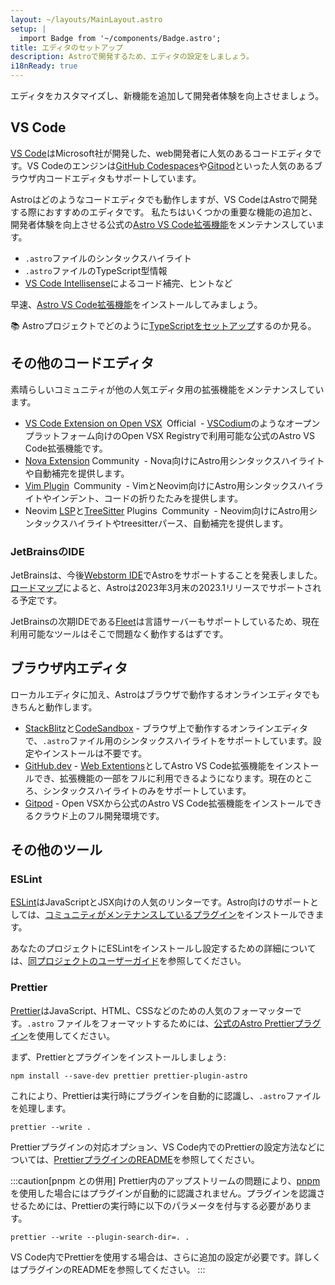 ```yaml
---
layout: ~/layouts/MainLayout.astro
setup: |
  import Badge from '~/components/Badge.astro';
title: エディタのセットアップ
description: Astroで開発するため、エディタの設定をしましょう。
i18nReady: true
---
```


エディタをカスタマイズし、新機能を追加して開発者体験を向上させましょう。

## VS Code

[VS Code](https://code.visualstudio.com/)はMicrosoft社が開発した、web開発者に人気のあるコードエディタです。VS Codeのエンジンは[GitHub Codespaces](https://github.com/features/codespaces)や[Gitpod](https://gitpod.io/)といった人気のあるブラウザ内コードエディタもサポートしています。

Astroはどのようなコードエディタでも動作しますが、VS CodeはAstroで開発する際におすすめのエディタです。 私たちはいくつかの重要な機能の追加と、開発者体験を向上させる公式の[Astro VS Code拡張機能](https://marketplace.visualstudio.com/items?itemName=astro-build.astro-vscode)をメンテナンスしています。

- `.astro`ファイルのシンタックスハイライト
- `.astro`ファイルのTypeScript型情報
- [VS Code Intellisense](https://code.visualstudio.com/docs/editor/intellisense)によるコード補完、ヒントなど

早速、[Astro VS Code拡張機能](https://marketplace.visualstudio.com/items?itemName=astro-build.astro-vscode)をインストールしてみましょう。


📚 Astroプロジェクトでどのように[TypeScriptをセットアップ](/ja/guides/typescript/)するのか見る。

## その他のコードエディタ

素晴らしいコミュニティが他の人気エディタ用の拡張機能をメンテナンスしています。

- [VS Code Extension on Open VSX](https://open-vsx.org/extension/astro-build/astro-vscode) <span style="margin: 0.25em;"><Badge variant="accent">Official</Badge></span> - [VSCodium](https://vscodium.com/)のようなオープンプラットフォーム向けのOpen VSX Registryで利用可能な公式のAstro VS Code拡張機能です。
-  [Nova Extension](https://extensions.panic.com/extensions/sciencefidelity/sciencefidelity.astro/)<span style="margin: 0.25em;"><Badge variant="neutral">Community</Badge></span> - Nova向けにAstro用シンタックスハイライトや自動補完を提供します。
- [Vim Plugin](https://github.com/wuelnerdotexe/vim-astro) <span style="margin: 0.25em;"><Badge variant="neutral">Community</Badge></span> - VimとNeovim向けにAstro用シンタックスハイライトやインデント、コードの折りたたみを提供します。
- Neovim [LSP](https://github.com/neovim/nvim-lspconfig/blob/master/doc/server_configurations.md#astro)と[TreeSitter](https://github.com/virchau13/tree-sitter-astro) Plugins <span style="margin: 0.25em;"><Badge variant="neutral">Community</Badge></span> - Neovim向けにAstro用シンタックスハイライトやtreesitterパース、自動補完を提供します。

### JetBrainsのIDE

JetBrainsは、今後[Webstorm IDE](https://www.jetbrains.com/webstorm/)でAstroをサポートすることを発表しました。[ロードマップ](https://blog.jetbrains.com/webstorm/2022/12/webstorm-2023-1-roadmap/)によると、Astroは2023年3月末の2023.1リリースでサポートされる予定です。

JetBrainsの次期IDEである[Fleet](https://www.jetbrains.com/fleet/)は言語サーバーもサポートしているため、現在利用可能なツールはそこで問題なく動作するはずです。

## ブラウザ内エディタ

ローカルエディタに加え、Astroはブラウザで動作するオンラインエディタでもきちんと動作します。

- [StackBlitz](https://stackblitz.com/)と[CodeSandbox](https://codesandbox.io/) - ブラウザ上で動作するオンラインエディタで、`.astro`ファイル用のシンタックスハイライトをサポートしています。設定やインストールは不要です。
- [GitHub.dev](https://github.dev/) - [Web Extentions](https://code.visualstudio.com/api/extension-guides/web-extensions)としてAstro VS Code拡張機能をインストールでき、拡張機能の一部をフルに利用できるようになります。現在のところ、シンタックスハイライトのみをサポートしています。
- [Gitpod](https://gitpod.io/) - Open VSXから公式のAstro VS Code拡張機能をインストールできるクラウド上のフル開発環境です。

## その他のツール

### ESLint

[ESLint](https://eslint.org/)はJavaScriptとJSX向けの人気のリンターです。Astro向けのサポートとしては、[コミュニティがメンテナンスしているプラグイン](https://github.com/ota-meshi/eslint-plugin-astro)をインストールできます。

あなたのプロジェクトにESLintをインストールし設定するための詳細については、[同プロジェクトのユーザーガイド](https://ota-meshi.github.io/eslint-plugin-astro/user-guide/)を参照してください。

### Prettier

[Prettier](https://prettier.io/)はJavaScript、HTML、CSSなどのための人気のフォーマッターです。`.astro` ファイルをフォーマットするためには、[公式のAstro Prettierプラグイン](https://github.com/withastro/prettier-plugin-astro)を使用してください。

まず、Prettierとプラグインをインストールしましょう:

```shell
npm install --save-dev prettier prettier-plugin-astro
```

これにより、Prettierは実行時にプラグインを自動的に認識し、`.astro`ファイルを処理します。

```shell
prettier --write .
```

Prettierプラグインの対応オプション、VS Code内でのPrettierの設定方法などについては、[PrettierプラグインのREADME](https://github.com/withastro/prettier-plugin-astro/blob/main/README.md)を参照してください。

:::caution[pnpm との併用]
Prettier内のアップストリームの問題により、[pnpm](https://pnpm.io/)を使用した場合にはプラグインが自動的に認識されません。プラグインを認識させるためには、Prettierの実行時に以下のパラメータを付与する必要があります。

```shell
prettier --write --plugin-search-dir=. .
```

VS Code内でPrettierを使用する場合は、さらに追加の設定が必要です。詳しくはプラグインのREADMEを参照してください。
:::

